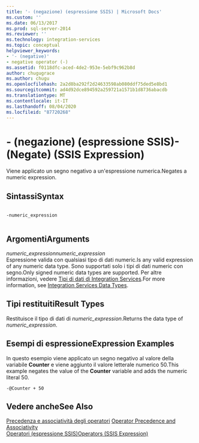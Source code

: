 ```yaml
---
title: '- (negazione) (espressione SSIS) | Microsoft Docs'
ms.custom: ''
ms.date: 06/13/2017
ms.prod: sql-server-2014
ms.reviewer: ''
ms.technology: integration-services
ms.topic: conceptual
helpviewer_keywords:
- '- (negative)'
- negative operator (-)
ms.assetid: f0118dfc-aced-4de2-953e-5ebf9c962b8d
author: chugugrace
ms.author: chugu
ms.openlocfilehash: 2a2d8ba292f2d24633598ab080ddf75ded5e8bd1
ms.sourcegitcommit: ad4d92dce894592a259721a1571b1d8736abacdb
ms.translationtype: MT
ms.contentlocale: it-IT
ms.lasthandoff: 08/04/2020
ms.locfileid: "87720268"
---
```

# <a name="--negate-ssis-expression"></a><span data-ttu-id="025ca-102">- (negazione) (espressione SSIS)</span><span class="sxs-lookup"><span data-stu-id="025ca-102">- (Negate) (SSIS Expression)</span></span>
  <span data-ttu-id="025ca-103">Viene applicato un segno negativo a un'espressione numerica.</span><span class="sxs-lookup"><span data-stu-id="025ca-103">Negates a numeric expression.</span></span>  
  
## <a name="syntax"></a><span data-ttu-id="025ca-104">Sintassi</span><span class="sxs-lookup"><span data-stu-id="025ca-104">Syntax</span></span>  
  
```  
  
-numeric_expression  
  
```  
  
## <a name="arguments"></a><span data-ttu-id="025ca-105">Argomenti</span><span class="sxs-lookup"><span data-stu-id="025ca-105">Arguments</span></span>  
 <span data-ttu-id="025ca-106">*numeric_expression*</span><span class="sxs-lookup"><span data-stu-id="025ca-106">*numeric_expression*</span></span>  
 <span data-ttu-id="025ca-107">Espressione valida con qualsiasi tipo di dati numeric.</span><span class="sxs-lookup"><span data-stu-id="025ca-107">Is any valid expression of any numeric data type.</span></span> <span data-ttu-id="025ca-108">Sono supportati solo i tipi di dati numeric con segno.</span><span class="sxs-lookup"><span data-stu-id="025ca-108">Only signed numeric data types are supported.</span></span> <span data-ttu-id="025ca-109">Per altre informazioni, vedere [Tipi di dati di Integration Services](../data-flow/integration-services-data-types.md).</span><span class="sxs-lookup"><span data-stu-id="025ca-109">For more information, see [Integration Services Data Types](../data-flow/integration-services-data-types.md).</span></span>  
  
## <a name="result-types"></a><span data-ttu-id="025ca-110">Tipi restituiti</span><span class="sxs-lookup"><span data-stu-id="025ca-110">Result Types</span></span>  
 <span data-ttu-id="025ca-111">Restituisce il tipo di dati di *numeric_expression*.</span><span class="sxs-lookup"><span data-stu-id="025ca-111">Returns the data type of *numeric_expression*.</span></span>  
  
## <a name="expression-examples"></a><span data-ttu-id="025ca-112">Esempi di espressione</span><span class="sxs-lookup"><span data-stu-id="025ca-112">Expression Examples</span></span>  
 <span data-ttu-id="025ca-113">In questo esempio viene applicato un segno negativo al valore della variabile **Counter** e viene aggiunto il valore letterale numerico 50.</span><span class="sxs-lookup"><span data-stu-id="025ca-113">This example negates the value of the **Counter** variable and adds the numeric literal 50.</span></span>  
  
```  
-@Counter + 50  
```  
  
## <a name="see-also"></a><span data-ttu-id="025ca-114">Vedere anche</span><span class="sxs-lookup"><span data-stu-id="025ca-114">See Also</span></span>  
 <span data-ttu-id="025ca-115">[Precedenza e associatività degli operatori](operator-precedence-and-associativity.md) </span><span class="sxs-lookup"><span data-stu-id="025ca-115">[Operator Precedence and Associativity](operator-precedence-and-associativity.md) </span></span>  
 [<span data-ttu-id="025ca-116">Operatori &#40;espressione SSIS&#41;</span><span class="sxs-lookup"><span data-stu-id="025ca-116">Operators &#40;SSIS Expression&#41;</span></span>](operators-ssis-expression.md)  
  
  
